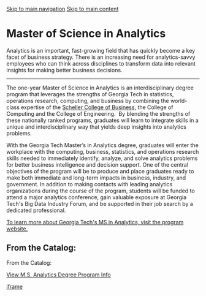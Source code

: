 [Skip to main navigation](https://www.cc.gatech.edu/degree-programs/master-science-analytics#main-navigation) [Skip to main content](https://www.cc.gatech.edu/degree-programs/master-science-analytics#main-content)

# Master of Science in Analytics

Analytics is an important, fast-growing field that has quickly become a key facet of business strategy. There is an increasing need for analytics-savvy employees who can think across disciplines to transform data into relevant insights for making better business decisions.

* * *

The one-year Master of Science in Analytics is an interdisciplinary degree program that leverages the strengths of Georgia Tech in statistics, operations research, computing, and business by combining the world-class expertise of the [Scheller College of Business](https://www.scheller.gatech.edu/index.html), the College of Computing and the College of Engineering.  By blending the strengths of these nationally ranked programs, graduates will learn to integrate skills in a unique and interdisciplinary way that yields deep insights into analytics problems.

With the Georgia Tech Master’s in Analytics degree, graduates will enter the workplace with the computing, business, statistics, and operations research skills needed to immediately identify, analyze, and solve analytics problems for better business intelligence and decision support. One of the central objectives of the program will be to produce and place graduates ready to make both immediate and long-term impacts in business, industry, and government. In addition to making contacts with leading analytics organizations during the course of the program, students will be funded to attend a major analytics conference, gain valuable exposure at Georgia Tech's Big Data Industry Forum, and be supported in their job search by a dedicated professional.

[To learn more about Georgia Tech's MS in Analytics, visit the program website.](http://analytics.gatech.edu/)

## From the Catalog:

From the Catalog:

[View M.S. Analytics Degree Program Info](https://catalog.gatech.edu/programs/analytics-ms/)

[iframe](https://static.addtoany.com/menu/sm.25.html#type=core&event=load)